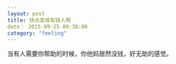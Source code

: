 ```yaml
---
layout: post
title: 快点变成有钱人啊
date： 2015-09-25 09:38:00
category: "feeling"
---
```


当有人需要你帮助的时候，你他妈居然没钱，好无助的感觉。